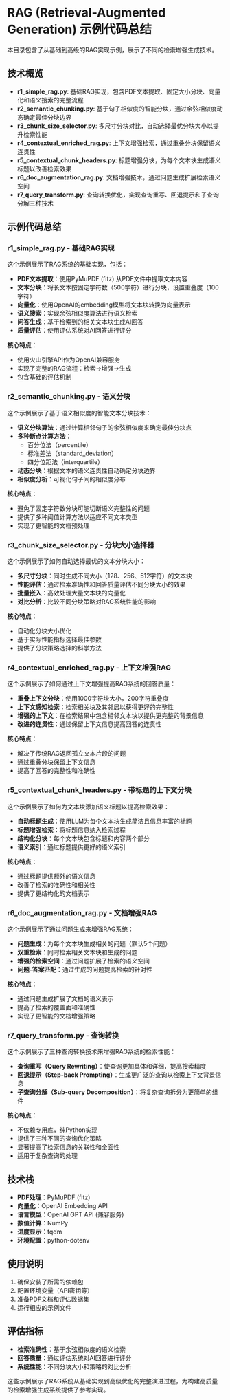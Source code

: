 # RAG (Retrieval-Augmented Generation) 示例代码总结

本目录包含了从基础到高级的RAG实现示例，展示了不同的检索增强生成技术。

## 技术概览

- **r1_simple_rag.py**: 基础RAG实现，包含PDF文本提取、固定大小分块、向量化和语义搜索的完整流程
- **r2_semantic_chunking.py**: 基于句子相似度的智能分块，通过余弦相似度动态确定最佳分块边界
- **r3_chunk_size_selector.py**: 多尺寸分块对比，自动选择最优分块大小以提升检索性能
- **r4_contextual_enriched_rag.py**: 上下文增强检索，通过重叠分块保留语义连贯性
- **r5_contextual_chunk_headers.py**: 标题增强分块，为每个文本块生成语义标题以改善检索效果
- **r6_doc_augmentation_rag.py**: 文档增强技术，通过问题生成扩展检索语义空间
- **r7_query_transform.py**: 查询转换优化，实现查询重写、回退提示和子查询分解三种技术

## 示例代码总结

### r1_simple_rag.py - 基础RAG实现

这个示例展示了RAG系统的基础实现，包括：

- **PDF文本提取**：使用PyMuPDF (fitz) 从PDF文件中提取文本内容
- **文本分块**：将长文本按固定字符数（500字符）进行分块，设置重叠度（100字符）
- **向量化**：使用OpenAI的embedding模型将文本块转换为向量表示
- **语义搜索**：实现余弦相似度算法进行语义检索
- **问答生成**：基于检索到的相关文本块生成AI回答
- **质量评估**：使用评估系统对AI回答进行评分

**核心特点**：
- 使用火山引擎API作为OpenAI兼容服务
- 实现了完整的RAG流程：检索→增强→生成
- 包含基础的评估机制

### r2_semantic_chunking.py - 语义分块

这个示例展示了基于语义相似度的智能文本分块技术：

- **语义分块算法**：通过计算相邻句子的余弦相似度来确定最佳分块点
- **多种断点计算方法**：
  - 百分位法（percentile）
  - 标准差法（standard_deviation）
  - 四分位距法（interquartile）
- **动态分块**：根据文本的语义连贯性自动确定分块边界
- **相似度分析**：可视化句子间的相似度分布

**核心特点**：
- 避免了固定字符数分块可能切断语义完整性的问题
- 提供了多种阈值计算方法以适应不同文本类型
- 实现了更智能的文档预处理

### r3_chunk_size_selector.py - 分块大小选择器

这个示例展示了如何自动选择最优的文本分块大小：

- **多尺寸分块**：同时生成不同大小（128、256、512字符）的文本块
- **性能评估**：通过检索准确性和回答质量评估不同分块大小的效果
- **批量嵌入**：高效处理大量文本块的向量化
- **对比分析**：比较不同分块策略对RAG系统性能的影响

**核心特点**：
- 自动化分块大小优化
- 基于实际性能指标选择最佳参数
- 提供了分块策略选择的科学方法

### r4_contextual_enriched_rag.py - 上下文增强RAG

这个示例展示了如何通过上下文增强提高RAG系统的回答质量：

- **重叠上下文分块**：使用1000字符块大小，200字符重叠度
- **上下文感知检索**：检索相关块及其邻居以获得更好的完整性
- **增强的上下文**：在检索结果中包含相邻文本块以提供更完整的背景信息
- **改进的连贯性**：通过保留上下文信息提高回答的连贯性

**核心特点**：
- 解决了传统RAG返回孤立文本片段的问题
- 通过重叠分块保留上下文信息
- 提高了回答的完整性和准确性

### r5_contextual_chunk_headers.py - 带标题的上下文分块

这个示例展示了如何为文本块添加语义标题以提高检索效果：

- **自动标题生成**：使用LLM为每个文本块生成简洁且信息丰富的标题
- **标题增强检索**：将标题信息纳入检索过程
- **结构化分块**：每个文本块包含标题和内容两个部分
- **语义索引**：通过标题提供更好的语义索引

**核心特点**：
- 通过标题提供额外的语义信息
- 改善了检索的准确性和相关性
- 提供了更结构化的文档表示

### r6_doc_augmentation_rag.py - 文档增强RAG

这个示例展示了通过问题生成来增强RAG系统：

- **问题生成**：为每个文本块生成相关的问题（默认5个问题）
- **双重检索**：同时检索相关文本块和生成的问题
- **增强的检索空间**：通过问题扩展了检索的语义空间
- **问题-答案匹配**：通过生成的问题提高检索的针对性

**核心特点**：
- 通过问题生成扩展了文档的语义表示
- 提高了检索的覆盖面和准确性
- 实现了更智能的文档增强策略

### r7_query_transform.py - 查询转换

这个示例展示了三种查询转换技术来增强RAG系统的检索性能：

- **查询重写（Query Rewriting）**：使查询更加具体和详细，提高搜索精度
- **回退提示（Step-back Prompting）**：生成更广泛的查询以检索上下文背景信息
- **子查询分解（Sub-query Decomposition）**：将复杂查询拆分为更简单的组件

**核心特点**：
- 不依赖专用库，纯Python实现
- 提供了三种不同的查询优化策略
- 显著提高了检索信息的关联性和全面性
- 适用于复杂查询的处理

## 技术栈

- **PDF处理**：PyMuPDF (fitz)
- **向量化**：OpenAI Embedding API
- **语言模型**：OpenAI GPT API (兼容服务)
- **数值计算**：NumPy
- **进度显示**：tqdm
- **环境配置**：python-dotenv

## 使用说明

1. 确保安装了所需的依赖包
2. 配置环境变量（API密钥等）
3. 准备PDF文档和评估数据集
4. 运行相应的示例文件

## 评估指标

- **检索准确性**：基于余弦相似度的语义检索
- **回答质量**：通过评估系统对AI回答进行评分
- **系统性能**：不同分块大小和策略的对比分析

这些示例展示了RAG系统从基础实现到高级优化的完整演进过程，为构建高质量的检索增强生成系统提供了参考实现。
